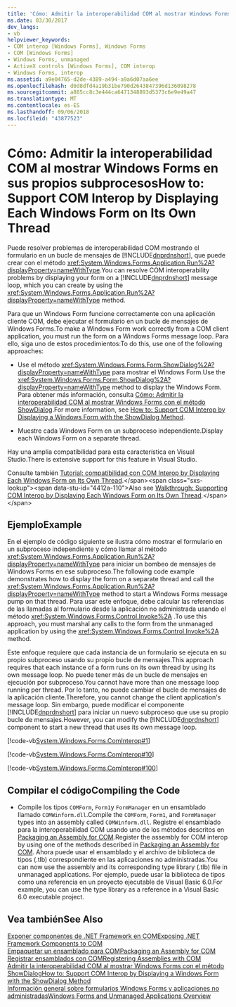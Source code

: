 ```yaml
---
title: 'Cómo: Admitir la interoperabilidad COM al mostrar Windows Forms en sus propios subprocesos'
ms.date: 03/30/2017
dev_langs:
- vb
helpviewer_keywords:
- COM interop [Windows Forms], Windows Forms
- COM [Windows Forms]
- Windows Forms, unmanaged
- ActiveX controls [Windows Forms], COM interop
- Windows Forms, interop
ms.assetid: a9e04765-d2de-4389-a494-a9a6d07aa6ee
ms.openlocfilehash: d0d8dfd4a19b31be790d2643847396d136098278
ms.sourcegitcommit: a885cc8c3e444ca6471348893d5373c6e9e49a47
ms.translationtype: MT
ms.contentlocale: es-ES
ms.lasthandoff: 09/06/2018
ms.locfileid: "43877523"
---
```

# <a name="how-to-support-com-interop-by-displaying-each-windows-form-on-its-own-thread"></a><span data-ttu-id="4412a-102">Cómo: Admitir la interoperabilidad COM al mostrar Windows Forms en sus propios subprocesos</span><span class="sxs-lookup"><span data-stu-id="4412a-102">How to: Support COM Interop by Displaying Each Windows Form on Its Own Thread</span></span>
<span data-ttu-id="4412a-103">Puede resolver problemas de interoperabilidad COM mostrando el formulario en un bucle de mensajes de [!INCLUDE[dnprdnshort](../../../../includes/dnprdnshort-md.md)], que puede crear con el método <xref:System.Windows.Forms.Application.Run%2A?displayProperty=nameWithType>.</span><span class="sxs-lookup"><span data-stu-id="4412a-103">You can resolve COM interoperability problems by displaying your form on a [!INCLUDE[dnprdnshort](../../../../includes/dnprdnshort-md.md)] message loop, which you can create by using the <xref:System.Windows.Forms.Application.Run%2A?displayProperty=nameWithType> method.</span></span>  
  
 <span data-ttu-id="4412a-104">Para que un Windows Form funcione correctamente con una aplicación cliente COM, debe ejecutar el formulario en un bucle de mensajes de Windows Forms.</span><span class="sxs-lookup"><span data-stu-id="4412a-104">To make a Windows Form work correctly from a COM client application, you must run the form on a Windows Forms message loop.</span></span> <span data-ttu-id="4412a-105">Para ello, siga uno de estos procedimientos:</span><span class="sxs-lookup"><span data-stu-id="4412a-105">To do this, use one of the following approaches:</span></span>  
  
-   <span data-ttu-id="4412a-106">Use el método <xref:System.Windows.Forms.Form.ShowDialog%2A?displayProperty=nameWithType> para mostrar el Windows Form.</span><span class="sxs-lookup"><span data-stu-id="4412a-106">Use the <xref:System.Windows.Forms.Form.ShowDialog%2A?displayProperty=nameWithType> method to display the Windows Form.</span></span> <span data-ttu-id="4412a-107">Para obtener más información, consulta [Cómo: Admitir la interoperabilidad COM al mostrar Windows Forms con el método ShowDialog](../../../../docs/framework/winforms/advanced/com-interop-by-displaying-a-windows-form-shadow.md).</span><span class="sxs-lookup"><span data-stu-id="4412a-107">For more information, see [How to: Support COM Interop by Displaying a Windows Form with the ShowDialog Method](../../../../docs/framework/winforms/advanced/com-interop-by-displaying-a-windows-form-shadow.md).</span></span>  
  
-   <span data-ttu-id="4412a-108">Muestre cada Windows Form en un subproceso independiente.</span><span class="sxs-lookup"><span data-stu-id="4412a-108">Display each Windows Form on a separate thread.</span></span>  
  
 <span data-ttu-id="4412a-109">Hay una amplia compatibilidad para esta característica en Visual Studio.</span><span class="sxs-lookup"><span data-stu-id="4412a-109">There is extensive support for this feature in Visual Studio.</span></span>  
  
 <span data-ttu-id="4412a-110">Consulte también [Tutorial: compatibilidad con COM Interop by Displaying Each Windows Form on Its Own Thread](https://msdn.microsoft.com/library/ms233639\(v=vs.110\)).</span><span class="sxs-lookup"><span data-stu-id="4412a-110">Also see [Walkthrough: Supporting COM Interop by Displaying Each Windows Form on Its Own Thread](https://msdn.microsoft.com/library/ms233639\(v=vs.110\)).</span></span>  
  
## <a name="example"></a><span data-ttu-id="4412a-111">Ejemplo</span><span class="sxs-lookup"><span data-stu-id="4412a-111">Example</span></span>  
 <span data-ttu-id="4412a-112">En el ejemplo de código siguiente se ilustra cómo mostrar el formulario en un subproceso independiente y cómo llamar al método <xref:System.Windows.Forms.Application.Run%2A?displayProperty=nameWithType> para iniciar un bombeo de mensajes de Windows Forms en ese subproceso.</span><span class="sxs-lookup"><span data-stu-id="4412a-112">The following code example demonstrates how to display the form on a separate thread and call the <xref:System.Windows.Forms.Application.Run%2A?displayProperty=nameWithType> method to start a Windows Forms message pump on that thread.</span></span> <span data-ttu-id="4412a-113">Para usar este enfoque, debe calcular las referencias de las llamadas al formulario desde la aplicación no administrada usando el método <xref:System.Windows.Forms.Control.Invoke%2A> .</span><span class="sxs-lookup"><span data-stu-id="4412a-113">To use this approach, you must marshal any calls to the form from the unmanaged application by using the <xref:System.Windows.Forms.Control.Invoke%2A> method.</span></span>  
  
 <span data-ttu-id="4412a-114">Este enfoque requiere que cada instancia de un formulario se ejecuta en su propio subproceso usando su propio bucle de mensajes.</span><span class="sxs-lookup"><span data-stu-id="4412a-114">This approach requires that each instance of a form runs on its own thread by using its own message loop.</span></span> <span data-ttu-id="4412a-115">No puede tener más de un bucle de mensajes en ejecución por subproceso.</span><span class="sxs-lookup"><span data-stu-id="4412a-115">You cannot have more than one message loop running per thread.</span></span> <span data-ttu-id="4412a-116">Por lo tanto, no puede cambiar el bucle de mensajes de la aplicación cliente.</span><span class="sxs-lookup"><span data-stu-id="4412a-116">Therefore, you cannot change the client application's message loop.</span></span> <span data-ttu-id="4412a-117">Sin embargo, puede modificar el componente [!INCLUDE[dnprdnshort](../../../../includes/dnprdnshort-md.md)] para iniciar un nuevo subproceso que use su propio bucle de mensajes.</span><span class="sxs-lookup"><span data-stu-id="4412a-117">However, you can modify the [!INCLUDE[dnprdnshort](../../../../includes/dnprdnshort-md.md)] component to start a new thread that uses its own message loop.</span></span>  
  
 [!code-vb[System.Windows.Forms.ComInterop#1](../../../../samples/snippets/visualbasic/VS_Snippets_Winforms/System.Windows.Forms.ComInterop/VB/COMForm.vb#1)]  
  
 [!code-vb[System.Windows.Forms.ComInterop#10](../../../../samples/snippets/visualbasic/VS_Snippets_Winforms/System.Windows.Forms.ComInterop/VB/FormManager.vb#10)]  
  
 [!code-vb[System.Windows.Forms.ComInterop#100](../../../../samples/snippets/visualbasic/VS_Snippets_Winforms/System.Windows.Forms.ComInterop/VB/Form1.vb#100)]  
  
## <a name="compiling-the-code"></a><span data-ttu-id="4412a-118">Compilar el código</span><span class="sxs-lookup"><span data-stu-id="4412a-118">Compiling the Code</span></span>  
  
-   <span data-ttu-id="4412a-119">Compile los tipos `COMForm`, `Form1`y `FormManager` en un ensamblado llamado `COMWinform.dll`.</span><span class="sxs-lookup"><span data-stu-id="4412a-119">Compile the `COMForm`, `Form1`, and `FormManager` types into an assembly called `COMWinform.dll`.</span></span> <span data-ttu-id="4412a-120">Registre el ensamblado para la interoperabilidad COM usando uno de los métodos descritos en [Packaging an Assembly for COM](../../../../docs/framework/interop/packaging-an-assembly-for-com.md).</span><span class="sxs-lookup"><span data-stu-id="4412a-120">Register the assembly for COM interop by using one of the methods described in [Packaging an Assembly for COM](../../../../docs/framework/interop/packaging-an-assembly-for-com.md).</span></span> <span data-ttu-id="4412a-121">Ahora puede usar el ensamblado y el archivo de biblioteca de tipos (.tlb) correspondiente en las aplicaciones no administradas.</span><span class="sxs-lookup"><span data-stu-id="4412a-121">You can now use the assembly and its corresponding type library (.tlb) file in unmanaged applications.</span></span> <span data-ttu-id="4412a-122">Por ejemplo, puede usar la biblioteca de tipos como una referencia en un proyecto ejecutable de Visual Basic 6.0.</span><span class="sxs-lookup"><span data-stu-id="4412a-122">For example, you can use the type library as a reference in a Visual Basic 6.0 executable project.</span></span>  
  
## <a name="see-also"></a><span data-ttu-id="4412a-123">Vea también</span><span class="sxs-lookup"><span data-stu-id="4412a-123">See Also</span></span>  
 [<span data-ttu-id="4412a-124">Exponer componentes de .NET Framework en COM</span><span class="sxs-lookup"><span data-stu-id="4412a-124">Exposing .NET Framework Components to COM</span></span>](../../../../docs/framework/interop/exposing-dotnet-components-to-com.md)  
 [<span data-ttu-id="4412a-125">Empaquetar un ensamblado para COM</span><span class="sxs-lookup"><span data-stu-id="4412a-125">Packaging an Assembly for COM</span></span>](../../../../docs/framework/interop/packaging-an-assembly-for-com.md)  
 [<span data-ttu-id="4412a-126">Registrar ensamblados con COM</span><span class="sxs-lookup"><span data-stu-id="4412a-126">Registering Assemblies with COM</span></span>](../../../../docs/framework/interop/registering-assemblies-with-com.md)  
 [<span data-ttu-id="4412a-127">Admitir la interoperabilidad COM al mostrar Windows Forms con el método ShowDialog</span><span class="sxs-lookup"><span data-stu-id="4412a-127">How to: Support COM Interop by Displaying a Windows Form with the ShowDialog Method</span></span>](../../../../docs/framework/winforms/advanced/com-interop-by-displaying-a-windows-form-shadow.md)  
 [<span data-ttu-id="4412a-128">Información general sobre formularios Windows Forms y aplicaciones no administradas</span><span class="sxs-lookup"><span data-stu-id="4412a-128">Windows Forms and Unmanaged Applications Overview</span></span>](../../../../docs/framework/winforms/advanced/windows-forms-and-unmanaged-applications-overview.md)
